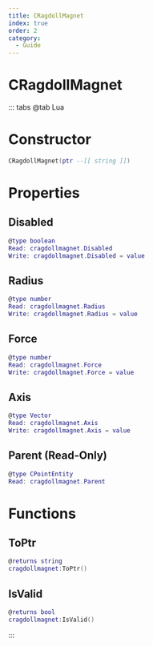 ```yaml
---
title: CRagdollMagnet
index: true
order: 2
category:
  - Guide
---
```


# CRagdollMagnet

::: tabs
@tab Lua
# Constructor
```lua
CRagdollMagnet(ptr --[[ string ]])
```
# Properties
## Disabled 
```lua
@type boolean
Read: cragdollmagnet.Disabled
Write: cragdollmagnet.Disabled = value
```
## Radius 
```lua
@type number
Read: cragdollmagnet.Radius
Write: cragdollmagnet.Radius = value
```
## Force 
```lua
@type number
Read: cragdollmagnet.Force
Write: cragdollmagnet.Force = value
```
## Axis 
```lua
@type Vector
Read: cragdollmagnet.Axis
Write: cragdollmagnet.Axis = value
```
## Parent (Read-Only)
```lua
@type CPointEntity
Read: cragdollmagnet.Parent
```
# Functions
## ToPtr
```lua
@returns string
cragdollmagnet:ToPtr()
```
## IsValid
```lua
@returns bool
cragdollmagnet:IsValid()
```

:::
